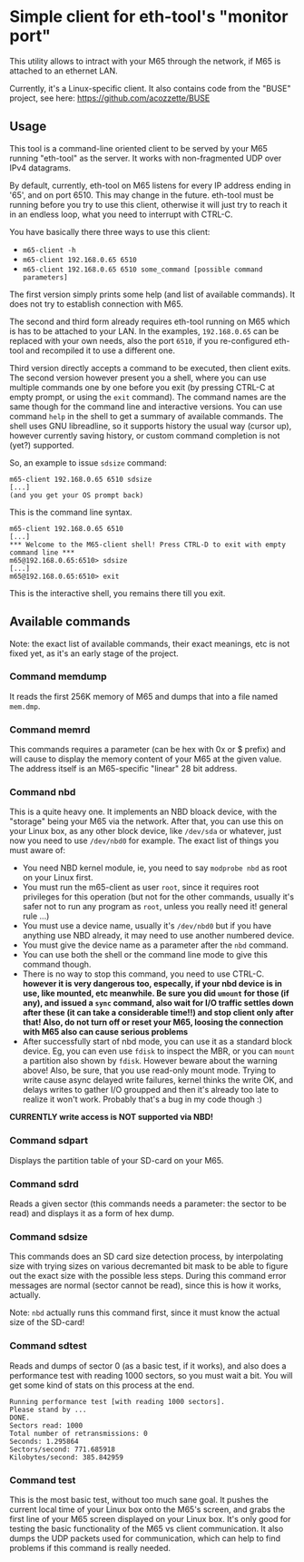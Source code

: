 # Simple client for eth-tool's "monitor port"

This utility allows to intract with your M65 through the network, if M65 is attached
to an ethernet LAN.

Currently, it's a Linux-specific client. It also contains code from the "BUSE" project,
see here: https://github.com/acozzette/BUSE

## Usage

This tool is a command-line oriented client to be served by your M65 running "eth-tool" as
the server. It works with non-fragmented UDP over IPv4 datagrams.

By default, currently, eth-tool on M65 listens for every IP address ending in '65', and
on port 6510. This may change in the future. eth-tool must be running before you try to
use this client, otherwise it will just try to reach it in an endless loop, what you need
to interrupt with CTRL-C.

You have basically there three ways to use this client:

* `m65-client -h`
* `m65-client 192.168.0.65 6510`
* `m65-client 192.168.0.65 6510 some_command [possible command parameters]`

The first version simply prints some help (and list of available commands). It does not
try to establish connection with M65.

The second and third form already requires eth-tool running on M65 which is has to be
attached to your LAN. In the examples, `192.168.0.65` can be replaced with your own
needs, also the port `6510`, if you re-configured eth-tool and recompiled it to use
a different one.

Third version directly accepts a command to be executed, then client exits. The second
version however present you a shell, where you can use multiple commands one by one before
you exit (by pressing CTRL-C at empty prompt, or using the `exit` command). The command
names are the same though for the command line and interactive versions. You can use
command `help` in the shell to get a summary of available commands. The shell uses
GNU libreadline, so it supports history the usual way (cursor up), however currently
saving history, or custom command completion is not (yet?) supported.

So, an example to issue `sdsize` command:

    m65-client 192.168.0.65 6510 sdsize
    [...]
    (and you get your OS prompt back)

This is the command line syntax.

    m65-client 192.168.0.65 6510
    [...]
    *** Welcome to the M65-client shell! Press CTRL-D to exit with empty command line ***
    m65@192.168.0.65:6510> sdsize
    [...]
    m65@192.168.0.65:6510> exit

This is the interactive shell, you remains there till you exit.

## Available commands

Note: the exact list of available commands, their exact meanings, etc is not fixed yet,
as it's an early stage of the project.

### Command memdump

It reads the first 256K memory of M65 and dumps that into a file named `mem.dmp`.

### Command memrd

This commands requires a parameter (can be hex with 0x or $ prefix) and will cause
to display the memory content of your M65 at the given value. The address itself
is an M65-specific "linear" 28 bit address.

### Command nbd

This is a quite heavy one. It implements an NBD bloack device, with the "storage"
being your M65 via the network. After that, you can use this on your Linux box,
as any other block device, like `/dev/sda` or whatever, just now you need to use
`/dev/nbd0` for example. The exact list of things you must aware of:

* You need NBD kernel module, ie, you need to say `modprobe nbd` as root on your
  Linux first.
* You must run the m65-client as user `root`, since it requires root privileges
  for this operation (but not for the other commands, usually it's safer not to
  run any program as `root`, unless you really need it! general rule ...)
* You must use a device name, usually it's `/dev/nbd0` but if you have anything
  use NBD already, it may need to use another numbered device.
* You must give the device name as a parameter after the `nbd` command.
* You can use both the shell or the command line mode to give this command though.
* There is no way to stop this command, you need to use CTRL-C. **however it is
  very dangerous too, especally, if your nbd device is in use, like mounted, etc
  meanwhile. Be sure you did `umount` for those (if any), and issued a `sync`
  command, also wait for I/O traffic settles down after these (it can take
  a considerable time!!) and stop client only after that! Also, do not turn off
  or reset your M65, loosing the connection with M65 also can cause serious
  problems**
* After successfully start of nbd mode, you can use it as a standard block
  device. Eg, you can even use `fdisk` to inspect the MBR, or you can `mount`
  a partition also shown by `fdisk`. However beware about the warning above!
  Also, be sure, that you use read-only mount mode. Trying to write cause
  async delayed write failures, kernel thinks the write OK, and delays writes
  to gather I/O groupped and then it's already too late to realize it won't
  work. Probably that's a bug in my code though :)

**CURRENTLY write access is NOT supported via NBD!**

### Command sdpart

Displays the partition table of your SD-card on your M65.

### Command sdrd

Reads a given sector (this commands needs a parameter: the sector to be read)
and displays it as a form of hex dump.

### Command sdsize

This commands does an SD card size detection process, by interpolating size
with trying sizes on various decremanted bit mask to be able to figure out
the exact size with the possible less steps. During this command error messages
are normal (sector cannot be read), since this is how it works, actually.

Note: `nbd` actually runs this command first, since it must know the actual size
of the SD-card!

### Command sdtest

Reads and dumps of sector 0 (as a basic test, if it works), and also does a
performance test with reading 1000 sectors, so you must wait a bit. You will
get some kind of stats on this process at the end.

    Running performance test [with reading 1000 sectors].
    Please stand by ...
    DONE.
    Sectors read: 1000
    Total number of retransmissions: 0
    Seconds: 1.295864
    Sectors/second: 771.685918
    Kilobytes/second: 385.842959

### Command test

This is the most basic test, without too much sane goal. It pushes the current
local time of your Linux box onto the M65's screen, and grabs the first line
of your M65 screen displayed on your Linux box. It's only good for testing the
basic functionality of the M65 vs client communication. It also dumps the
UDP packets used for communication, which can help to find problems if this
command is really needed.
